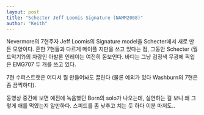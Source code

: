 ```yaml
---
layout: post
title: "Schecter Jeff Loomis Signature (NAMM2008)"
author: "Keith"
---
```


Nevermore의 7현주자 Jeff Loomis의 Signature model을 Schecter에서 새로 만든 모양이다.
흔한 7현들과 다르게 메이플 지판을 쓰고 있다는 점, 그동안 Schecter (월드악기?)의 자랑인 아발론 인레이는 여전히 돋보인다. 바디는 그냥 검정색 무광에 픽업은 EMG707 두 개를 쓰고 있다.

7현 수퍼스트랫은 어디서 뭘 만들어놔도 끌린다 (물론 예외가 있다 Washburn의 7현은 좀 끔찍하다).

동영상 중간에 보면 예전에 녹음했던 Born의 solo가 나오는데, 실연하는 걸 보니 왜 그렇게 애를 먹였는지 알만하다. 스피드를 좀 낮추고 치는 듯 하다 이분 마저도..




